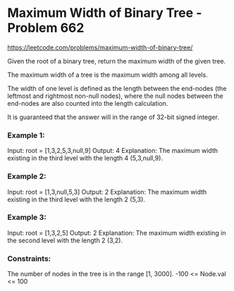 # Maximum Width of Binary Tree - Problem 662

https://leetcode.com/problems/maximum-width-of-binary-tree/

Given the root of a binary tree, return the maximum width of the given tree.

The maximum width of a tree is the maximum width among all levels.

The width of one level is defined as the length between the end-nodes (the leftmost and rightmost non-null nodes), where the null nodes between the end-nodes are also counted into the length calculation.

It is guaranteed that the answer will in the range of 32-bit signed integer.

### Example 1:

Input: root = [1,3,2,5,3,null,9]
Output: 4
Explanation: The maximum width existing in the third level with the length 4 (5,3,null,9).

### Example 2:

Input: root = [1,3,null,5,3]
Output: 2
Explanation: The maximum width existing in the third level with the length 2 (5,3).

### Example 3:

Input: root = [1,3,2,5]
Output: 2
Explanation: The maximum width existing in the second level with the length 2 (3,2).
 

### Constraints:

The number of nodes in the tree is in the range [1, 3000].
-100 <= Node.val <= 100